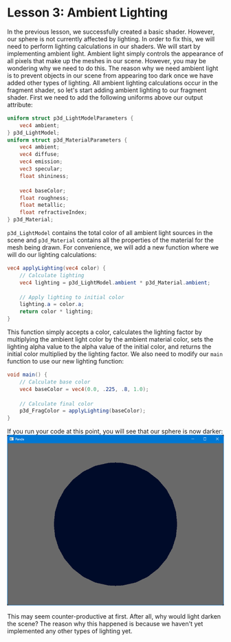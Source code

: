 # Lesson 3: Ambient Lighting

In the previous lesson, we successfully created a basic shader. However, our sphere is not currently affected by lighting. In order to fix this, we will need to perform lighting calculations in our shaders. We will start by implementing ambient light. Ambient light simply controls the appearance of all pixels that make up the meshes in our scene. However, you may be wondering why we need to do this. The reason why we need ambient light is to prevent objects in our scene from appearing too dark once we have added other types of lighting. All ambient lighting calculations occur in the fragment shader, so let's start adding ambient lighting to our fragment shader. First we need to add the following uniforms above our output attribute:
```glsl
uniform struct p3d_LightModelParameters {
    vec4 ambient;
} p3d_LightModel;
uniform struct p3d_MaterialParameters {
    vec4 ambient;
    vec4 diffuse;
    vec4 emission;
    vec3 specular;
    float shininess;
    
    vec4 baseColor;
    float roughness;
    float metallic;
    float refractiveIndex;
} p3d_Material;
```

`p3d_LightModel` contains the total color of all ambient light sources in the scene and `p3d_Material` contains all the properties of the material for the mesh being drawn. For convenience, we will add a new function where we will do our lighting calculations:
```glsl
vec4 applyLighting(vec4 color) {
    // Calculate lighting
    vec4 lighting = p3d_LightModel.ambient * p3d_Material.ambient;

    // Apply lighting to initial color
    lighting.a = color.a;
    return color * lighting;
}
```

This function simply accepts a color, calculates the lighting factor by multiplying the ambient light color by the ambient material color, sets the lighting alpha value to the alpha value of the initial color, and returns the initial color multiplied by the lighting factor. We also need to modify our `main` function to use our new lighting function:
```glsl
void main() {
    // Calculate base color
    vec4 baseColor = vec4(0.0, .225, .8, 1.0);

    // Calculate final color
    p3d_FragColor = applyLighting(baseColor);
}
```

If you run your code at this point, you will see that our sphere is now darker:  
![ambient sphere](https://github.com/Cybermals/panda3d-shader-tutorials/blob/main/legacy/03-ambient_lighting/screenshots/01-ambient-sphere.png?raw=true)

This may seem counter-productive at first. After all, why would light darken the scene? The reason why this happened is because we haven't yet implemented any other types of lighting yet.
